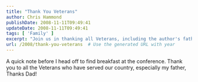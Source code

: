 ```yaml
---
title: "Thank You Veterans"
author: Chris Hammond
publishDate: 2008-11-11T09:49:41
updateDate: 2008-11-11T09:49:41
tags: [ 'Family' ]
excerpt: "Join us in thanking all Veterans, including the author's father, as they have served our country. #VeteransDay #ThankYouDad #ConferenceBreakfast"
url: /2008/thank-you-veterans  # Use the generated URL with year
---
```

<p>A quick note before I head off to find breakfast at the conference. Thank you to all the Veterans who have served our country, especially my father, Thanks Dad!</p> <p>&#160;</p>

